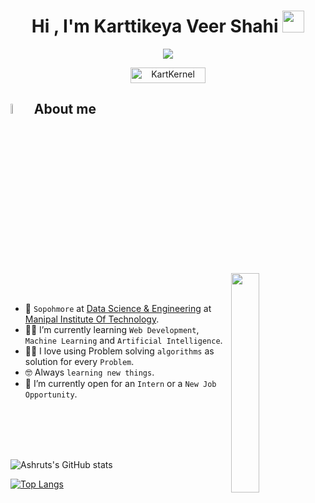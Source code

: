 <h1 align="center">Hi , I'm Karttikeya Veer Shahi <img src="https://media.giphy.com/media/hvRJCLFzcasrR4ia7z/giphy.gif" width="35"></h1>
<p align="center">
  <a href="https://github.com/DenverCoder1/readme-typing-svg"><img src="https://readme-typing-svg.herokuapp.com?font=Time+New+Roman&color=%23C8BE25&size=25&center=true&vCenter=true&width=600&height=100&lines=Data+Science+Student;Avid+learner"></a>


<p align="center"> 
	<img src="https://komarev.com/ghpvc/?username=KartKernel&label=Profile%20views&color=0047AB&style=plastic?" alt="KartKernel" height=25px, width=120xpx/> 
</p>

## <img src = "https://i.pinimg.com/originals/3f/7e/4e/3f7e4eff7c96e9fe4b8b4b1ff3f7bdb5.gif" width = 6.5%> About me

<img align="right" src="https://github.com/7oSkaaa/7oSkaaa/blob/main/Images/Right_Side.gif?raw=true" width=30%>
<br>
<br>

- :school: `Sopohmore` at [Data Science & Engineering](https://manipal.edu/mit/program-list/btech/btech-data-science-and-engineering.html) at [Manipal Institute Of Technology](https://manipal.edu/mu.html).
- :student: I’m currently learning `Web Development`, `Machine Learning` and `Artificial Intelligence`.
- :technologist: I love using Problem solving `algorithms` as solution for every `Problem`.
- :nerd_face: Always `learning new things`.
- :wave: I’m currently open for an `Intern` or a `New Job Opportunity`.

<br><br><br><br>

![Ashruts's GitHub stats](https://github-readme-stats.vercel.app/api?username=KartKernel&show_icons=true&theme=aura)

[![Top Langs](https://github-readme-stats.vercel.app/api/top-langs/?username=KartKernel&hide_progress=true&theme=aura)](https://github.com/KartKernel/github-readme-stats)
